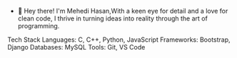 - 👋 Hey there! I'm Mehedi Hasan,With a keen eye for detail and a love for clean code, I thrive in turning ideas into reality through the art of programming.

Tech Stack
Languages: C, C++, Python, JavaScript
Frameworks: Bootstrap, Django
Databases: MySQL
Tools: Git, VS Code
<!---
mehedisplanet/mehedisplanet is a ✨ special ✨ repository because its `README.md` (this file) appears on your GitHub profile.
You can click the Preview link to take a look at your changes.
--->
